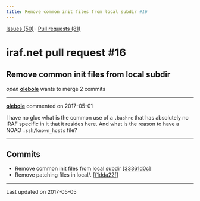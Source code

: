 ```yaml
---
title: Remove common init files from local subdir #16
---
```


[Issues (50)](https://iraf-community.github.io/iraf-v216/issues) · [Pull requests (81)](https://iraf-community.github.io/iraf-v216/issues/pulls)

# iraf.net pull request #16
## Remove common init files from local subdir
*open* **[olebole](https://github.com/olebole)** wants to merge 2 commits

- - - -

**[olebole](https://github.com/olebole)** commented on 2017-05-01

I have no glue what is the common use of a `.bashrc` that has absolutely no IRAF specific in it that it resides here. And what is the reason to have a NOAO `.ssh/known_hosts` file?
- - - -

## Commits

* Remove common init files from local subdir [[33361d0c](https://github.com/iraf-community/iraf/commit/33361d0c89a8037f9ebf91f96fe05bb1442f4cf9)]
* Remove patching files in local/. [[f1dda22f](https://github.com/iraf-community/iraf/commit/f1dda22fb1903f110ec5613fb69624f8109dd2b2)]

- - - -

Last updated on 2017-05-05
